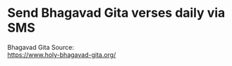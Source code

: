 # Send Bhagavad Gita verses daily via SMS

Bhagavad Gita Source:<br>
https://www.holy-bhagavad-gita.org/

